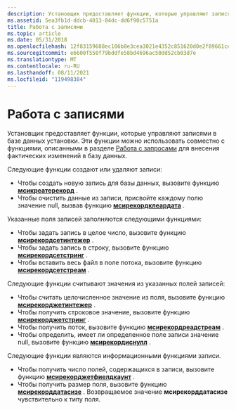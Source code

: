 ```yaml
---
description: Установщик предоставляет функции, которые управляют записями в базе данных установки. Эти функции можно использовать совместно с функциями, описанными в разделе Работа с запросами для внесения фактических изменений в базу данных.
ms.assetid: 5ea3fb1d-ddcb-4013-84dc-dd6f90c5751a
title: Работа с записями
ms.topic: article
ms.date: 05/31/2018
ms.openlocfilehash: 12f83159688ec106b8e3cea3021e4352c851620d0e2f89661cee823c1439c120
ms.sourcegitcommit: e6600f550f79bddfe58bd4696ac50dd52cb03d7e
ms.translationtype: MT
ms.contentlocale: ru-RU
ms.lasthandoff: 08/11/2021
ms.locfileid: "119498384"
---
```

# <a name="working-with-records"></a>Работа с записями

Установщик предоставляет функции, которые управляют записями в базе данных установки. Эти функции можно использовать совместно с функциями, описанными в разделе [Работа с запросами](working-with-queries.md) для внесения фактических изменений в базу данных.

Следующие функции создают или удаляют записи:

-   Чтобы создать новую запись для базы данных, вызовите функцию [**мсикреатерекорд**](/windows/desktop/api/Msiquery/nf-msiquery-msicreaterecord) .
-   Чтобы очистить данные из записи, присвойте каждому полю значение null, вызвав функцию [**мсирекордклеардата**](/windows/desktop/api/Msiquery/nf-msiquery-msirecordcleardata) .

Указанные поля записей заполняются следующими функциями:

-   Чтобы задать запись в целое число, вызовите функцию [**мсирекордсетинтежер**](/windows/desktop/api/Msiquery/nf-msiquery-msirecordsetinteger) .
-   Чтобы задать запись в строку, вызовите функцию [**мсирекордсетстринг**](/windows/desktop/api/Msiquery/nf-msiquery-msirecordsetstringa) .
-   Чтобы вставить весь файл в поле потока, вызовите функцию [**мсирекордсетстреам**](/windows/desktop/api/Msiquery/nf-msiquery-msirecordsetstreama) .

Следующие функции считывают значения из указанных полей записей:

-   Чтобы считать целочисленное значение из поля, вызовите функцию [**мсирекорджетинтежер**](/windows/desktop/api/Msiquery/nf-msiquery-msirecordgetinteger) .
-   Чтобы получить строковое значение, вызовите функцию [**мсирекорджетстринг**](/windows/desktop/api/Msiquery/nf-msiquery-msirecordgetstringa) .
-   Чтобы получить поток, вызовите функцию [**мсирекордреадстреам**](/windows/desktop/api/Msiquery/nf-msiquery-msirecordreadstream) .
-   Чтобы определить, имеет ли определенное поле записи значение null, вызовите функцию [**мсирекордиснулл**](/windows/desktop/api/Msiquery/nf-msiquery-msirecordisnull) .

Следующие функции являются информационными функциями записи.

-   Чтобы получить число полей, содержащихся в записи, вызовите функцию [**мсирекорджетфиелдкаунт**](/windows/desktop/api/Msiquery/nf-msiquery-msirecordgetfieldcount) .
-   Чтобы получить размер поля, вызовите функцию [**мсирекорддатасизе**](/windows/desktop/api/Msiquery/nf-msiquery-msirecorddatasize) . Возвращаемое значение **мсирекорддатасизе** чувствительно к типу поля.

 

 



